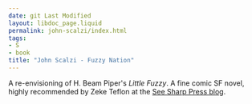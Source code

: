 ```yaml
---
date: git Last Modified
layout: libdoc_page.liquid
permalink: john-scalzi/index.html
tags:
- S
- book
title: "John Scalzi - Fuzzy Nation"
---
```


A re-envisioning of H. Beam Piper's *Little Fuzzy*. A fine comic SF novel, highly recommended by Zeke Teflon at the [See Sharp Press blog](https://seesharppress.wordpress.com/2015/11/27/recommended-science-fiction-books-as-holiday-gifts/).